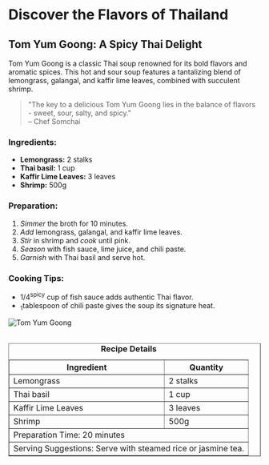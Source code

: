 <!DOCTYPE html>
<html lang="en">
<head>
  <meta charset="UTF-8">
  <meta name="description" content="Embark on a culinary adventure with Taste of Travel, exploring global flavors and recipes.">
  <title>Taste of Travel</title>
</head>
<body>

  
  <h1>Discover the Flavors of Thailand</h1>
  <h2>Tom Yum Goong: A Spicy Thai Delight</h2>
  <p>
    Tom Yum Goong is a classic Thai soup renowned for its bold flavors and aromatic spices.
    This hot and sour soup features a tantalizing blend of lemongrass, galangal, and kaffir lime
    leaves, combined with succulent shrimp.
  </p>

  <blockquote>
    "The key to a delicious Tom Yum Goong lies in the balance of flavors - sweet, sour, salty, and spicy."
    <br>– Chef Somchai
  </blockquote>

  
  <h3>Ingredients:</h3>
  <ul>
    <li><strong>Lemongrass:</strong> 2 stalks</li>
    <li><strong>Thai basil:</strong> 1 cup</li>
    <li><strong>Kaffir Lime Leaves:</strong> 3 leaves</li>
    <li><strong>Shrimp:</strong> 500g</li>
  </ul>

  
  <h3>Preparation:</h3>
  <ol>
    <li><em>Simmer</em> the broth for 10 minutes.</li>
    <li><em>Add</em> lemongrass, galangal, and kaffir lime leaves.</li>
    <li><em>Stir</em> in shrimp and <em>cook</em> until pink.</li>
    <li><em>Season</em> with fish sauce, lime juice, and chili paste.</li>
    <li><em>Garnish</em> with Thai basil and serve hot.</li>
  </ol>

  
  <h3>Cooking Tips:</h3>
  <ul>
    <li>1/4<sup>spicy</sup> cup of fish sauce adds authentic Thai flavor.</li>
    <li><sub>1</sub>tablespoon of chili paste gives the soup its signature heat.</li>
  </ul>

  
  <img src="https://edube.org/uploads/media/default/0001/04/thai-soup.jpg" alt="Tom Yum Goong">
  <br><br>

  <table border="1" cellpadding="8">
    <caption><strong>Recipe Details</strong></caption>
    <tr>
      <th>Ingredient</th>
      <th>Quantity</th>
    </tr>
    <tr>
      <td>Lemongrass</td>
      <td>2 stalks</td>
    </tr>
    <tr>
      <td>Thai basil</td>
      <td>1 cup</td>
    </tr>
    <tr>
      <td>Kaffir Lime Leaves</td>
      <td>3 leaves</td>
    </tr>
    <tr>
      <td>Shrimp</td>
      <td>500g</td>
    </tr>
    <tr>
      <td colspan="2">Preparation Time: 20 minutes</td>
    </tr>
    <tr>
      <td colspan="2">Serving Suggestions: Serve with steamed rice or jasmine tea.</td>
    </tr>
  </table>

</body>
</html>
